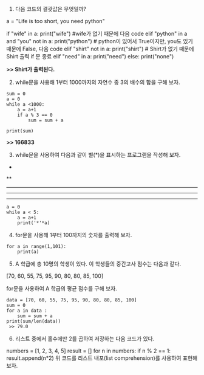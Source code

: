 1. 다음 코드의 결괏값은 무엇일까?

a = "Life is too short, you need python"

if "wife" in a: print("wife")  #wife가 없기 때문에 다음 code 
elif "python" in a and "you" not in a: print("python") # python이 있어서 True이지만, you도 있기 때문에 False, 다음 code
elif "shirt" not in a: print("shirt") # Shirt가 없기 때문에 Shirt 출력 if 문 종료
elif "need" in a: print("need")
else: print("none")
 
 **>> Shirt가 출력된다.**
 
 2. while문을 사용해 1부터 1000까지의 자연수 중 3의 배수의 합을 구해 보자.

```
sum = 0
a = 0
while a <1000: 
    a = a+1
    if a % 3 == 0
        sum = sum + a

print(sum)
```

**>> 166833**
   
3. while문을 사용하여 다음과 같이 별(*)을 표시하는 프로그램을 작성해 보자.

*
**
***
****
*****

```
a = 0 
while a < 5:
    a = a+1
    print('*'*a)
```

4. for문을 사용해 1부터 100까지의 숫자를 출력해 보자.

```
for a in range(1,101):
    print(a)
```

5. A 학급에 총 10명의 학생이 있다. 이 학생들의 중간고사 점수는 다음과 같다.

[70, 60, 55, 75, 95, 90, 80, 80, 85, 100]

for문을 사용하여 A 학급의 평균 점수를 구해 보자.

```    
data = [70, 60, 55, 75, 95, 90, 80, 80, 85, 100]
sum = 0
for a in data :
    sum = sum + a
print(sum/len(data))
 >> 79.0
```

6. 리스트 중에서 홀수에만 2를 곱하여 저장하는 다음 코드가 있다.

numbers = [1, 2, 3, 4, 5]
result = []
for n in numbers:
    if n % 2 == 1:
        result.append(n*2)
위 코드를 리스트 내포(list comprehension)를 사용하여 표현해 보자.



    
    
